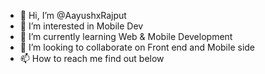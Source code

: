 - 👋 Hi, I’m @AayushxRajput
- 👀 I’m interested in Mobile Dev
- 🌱 I’m currently learning Web & Mobile Development
- 💞️ I’m looking to collaborate on Front end and Mobile side
- 📫 How to reach me find out below

<!---
AayushxRajput/AayushxRajput is a ✨ special ✨ repository because its `README.md` (this file) appears on your GitHub profile.
You can click the Preview link to take a look at your changes.
--->

